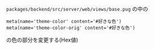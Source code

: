 `packages/backend/src/server/web/views/base.pug` の中の
```
meta(name='theme-color' content='#好きな色')
meta(name='theme-color-orig' content='#好きな色')
```
の色の部分を変更する(Hex値)
